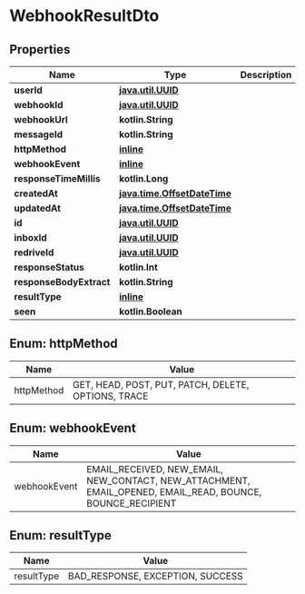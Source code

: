 
# WebhookResultDto

## Properties
Name | Type | Description | Notes
------------ | ------------- | ------------- | -------------
**userId** | [**java.util.UUID**](java.util.UUID) |  | 
**webhookId** | [**java.util.UUID**](java.util.UUID) |  | 
**webhookUrl** | **kotlin.String** |  | 
**messageId** | **kotlin.String** |  | 
**httpMethod** | [**inline**](#HttpMethodEnum) |  | 
**webhookEvent** | [**inline**](#WebhookEventEnum) |  | 
**responseTimeMillis** | **kotlin.Long** |  | 
**createdAt** | [**java.time.OffsetDateTime**](java.time.OffsetDateTime) |  | 
**updatedAt** | [**java.time.OffsetDateTime**](java.time.OffsetDateTime) |  | 
**id** | [**java.util.UUID**](java.util.UUID) |  |  [optional]
**inboxId** | [**java.util.UUID**](java.util.UUID) |  |  [optional]
**redriveId** | [**java.util.UUID**](java.util.UUID) |  |  [optional]
**responseStatus** | **kotlin.Int** |  |  [optional]
**responseBodyExtract** | **kotlin.String** |  |  [optional]
**resultType** | [**inline**](#ResultTypeEnum) |  |  [optional]
**seen** | **kotlin.Boolean** |  |  [optional]


<a name="HttpMethodEnum"></a>
## Enum: httpMethod
Name | Value
---- | -----
httpMethod | GET, HEAD, POST, PUT, PATCH, DELETE, OPTIONS, TRACE


<a name="WebhookEventEnum"></a>
## Enum: webhookEvent
Name | Value
---- | -----
webhookEvent | EMAIL_RECEIVED, NEW_EMAIL, NEW_CONTACT, NEW_ATTACHMENT, EMAIL_OPENED, EMAIL_READ, BOUNCE, BOUNCE_RECIPIENT


<a name="ResultTypeEnum"></a>
## Enum: resultType
Name | Value
---- | -----
resultType | BAD_RESPONSE, EXCEPTION, SUCCESS



